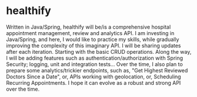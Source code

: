 # healthify
Written in Java/Spring, healthify will be/is a comprehensive hospital appointment management, review and analytics API.
I am investing in Java/Spring, and here, I would like to practice my skills, while gradually improving the complexity of this imaginary API.
I will be sharing updates after each iteration. 
Starting with the basic CRUD operations. Along the way, I will be adding features such as authentication/authorization with Spring Security; logging, unit and integration tests...
Over the time, I also plan to prepare some analytics/trickier endpoints, such as, "Get Highest Reviewed Doctors Since a Date", or, APIs working with geolocation, or, Scheduling Recurring Appointments.
I hope it can evolve as a robust and strong API over the time.
